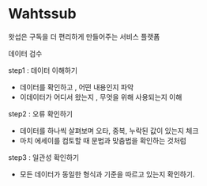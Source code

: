 # Wahtssub
왓섭은 구독을 더 편리하게 만들어주는 서비스 플랫폼

데이터 검수 

step1 : 데이터 이해하기
- 데이터를 확인하고 , 어떤 내용인지 파악
- 이데이터가 어디서 왔는지 , 무엇을 위해 사용되는지 이해

step2 : 오류 확인하기
- 데이터를 하나씩 살펴보며 오타, 중복, 누락된 값이 있는지 체크
- 마치 에세이를 컴토할 때 문법과 맞춤법을 확인하는 것처럼

step3 : 일관성 확인하기
- 모든 데이터가 동일한 형식과 기준을 따르고 있는지 확인하기.

  
